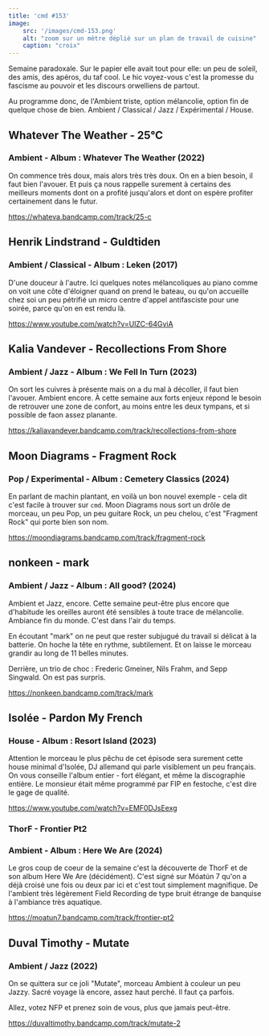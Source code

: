 ```yaml
---
title: 'cmd #153'
image:  
    src: '/images/cmd-153.png'
    alt: "zoom sur un mètre déplié sur un plan de travail de cuisine" 
    caption: "croix"
---
```


Semaine paradoxale. Sur le papier elle avait tout pour elle: un peu de soleil, des amis, des apéros, du taf cool. Le hic voyez-vous c'est la promesse du fascisme au pouvoir et les discours orwelliens de partout.

Au programme donc, de l'Ambient triste, option mélancolie, option fin de quelque chose de bien. Ambient / Classical / Jazz / Expérimental / House.


## Whatever The Weather - 25°C

### Ambient - Album : Whatever The Weather  (2022)

On commence très doux, mais alors très très doux. On en a bien besoin, il faut bien l'avouer. Et puis ça nous rappelle surement à certains des meilleurs moments dont on a profité jusqu'alors et dont on espère profiter certainement dans le futur. 

https://whateva.bandcamp.com/track/25-c

## Henrik Lindstrand - Guldtiden

### Ambient / Classical - Album : Leken (2017)

D'une douceur à l'autre. Ici quelques notes mélancoliques au piano comme on voit une côte d'éloigner quand on prend le bateau, ou qu'on accueille chez soi un peu pétrifié un micro centre d'appel antifasciste pour une soirée, parce qu'on en est rendu là.

https://www.youtube.com/watch?v=UlZC-64GviA

## Kalia Vandever - Recollections From Shore 

### Ambient / Jazz - Album : We Fell In Turn (2023)

On sort les cuivres à présente mais on a du mal à décoller, il faut bien l'avouer. Ambient encore. À cette semaine aux forts enjeux répond le besoin de retrouver une zone de confort, au moins entre les deux tympans, et si possible de faon assez planante.

https://kaliavandever.bandcamp.com/track/recollections-from-shore

## Moon Diagrams - Fragment Rock

### Pop / Experimental - Album : Cemetery Classics (2024)

En parlant de machin plantant, en voilà un bon nouvel exemple - cela dit c'est facile à trouver sur `cmd`. Moon Diagrams nous sort un drôle de morceau, un peu Pop, un peu guitare Rock, un peu chelou, c'est "Fragment Rock" qui porte bien son nom.

https://moondiagrams.bandcamp.com/track/fragment-rock

## nonkeen - mark 

### Ambient / Jazz - Album : All good? (2024)

Ambient et Jazz, encore. Cette semaine peut-être plus encore que d'habitude les oreilles auront été sensibles à toute trace de mélancolie. Ambiance fin du monde. C'est dans l'air du temps.

En écoutant "mark" on ne peut que rester subjugué du travail si délicat à la batterie. On hoche la tête en rythme, subtilement. Et on laisse le morceau grandir au long de 11 belles minutes.

Derrière, un trio de choc : Frederic Gmeiner, Nils Frahm, and Sepp Singwald. On est pas surpris. 

https://nonkeen.bandcamp.com/track/mark

## Isolée - Pardon My French 

### House - Album : Resort Island (2023)

Attention le morceau le plus pêchu de cet épisode sera surement cette house minimal d'Isolée, DJ allemand qui parle visiblement un peu français. On vous conseille l'album entier - fort élégant, et même la discographie entière. Le monsieur était même programmé par FIP en festoche, c'est dire le gage de qualité.

https://www.youtube.com/watch?v=EMF0DJsEexg

### ThorF - Frontier Pt2 

### Ambient - Album : Here We Are (2024)

Le gros coup de coeur de la semaine c'est la découverte de ThorF et de son album Here We Are (décidément). C'est signé sur Móatún 7 qu'on a déjà croisé une fois ou deux par ici et c'est tout simplement magnifique. De l'ambient très légèrement Field Recording de type bruit étrange de banquise à l'ambiance très aquatique.

https://moatun7.bandcamp.com/track/frontier-pt2

## Duval Timothy - Mutate 

### Ambient / Jazz (2022)

On se quittera sur ce joli "Mutate", morceau Ambient à couleur un peu Jazzy. Sacré voyage là encore, assez haut perché. Il faut ça parfois.

Allez, votez NFP et prenez soin de vous, plus que jamais peut-être.

https://duvaltimothy.bandcamp.com/track/mutate-2
